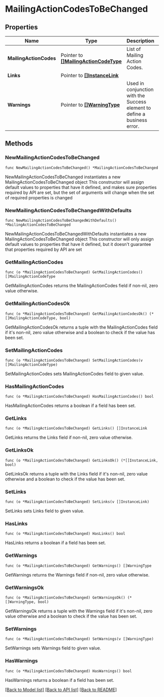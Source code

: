 # MailingActionCodesToBeChanged

## Properties

Name | Type | Description | Notes
------------ | ------------- | ------------- | -------------
**MailingActionCodes** | Pointer to [**[]MailingActionCodeType**](MailingActionCodeType.md) | List of Mailing Action Codes. | [optional] 
**Links** | Pointer to [**[]InstanceLink**](InstanceLink.md) |  | [optional] 
**Warnings** | Pointer to [**[]WarningType**](WarningType.md) | Used in conjunction with the Success element to define a business error. | [optional] 

## Methods

### NewMailingActionCodesToBeChanged

`func NewMailingActionCodesToBeChanged() *MailingActionCodesToBeChanged`

NewMailingActionCodesToBeChanged instantiates a new MailingActionCodesToBeChanged object
This constructor will assign default values to properties that have it defined,
and makes sure properties required by API are set, but the set of arguments
will change when the set of required properties is changed

### NewMailingActionCodesToBeChangedWithDefaults

`func NewMailingActionCodesToBeChangedWithDefaults() *MailingActionCodesToBeChanged`

NewMailingActionCodesToBeChangedWithDefaults instantiates a new MailingActionCodesToBeChanged object
This constructor will only assign default values to properties that have it defined,
but it doesn't guarantee that properties required by API are set

### GetMailingActionCodes

`func (o *MailingActionCodesToBeChanged) GetMailingActionCodes() []MailingActionCodeType`

GetMailingActionCodes returns the MailingActionCodes field if non-nil, zero value otherwise.

### GetMailingActionCodesOk

`func (o *MailingActionCodesToBeChanged) GetMailingActionCodesOk() (*[]MailingActionCodeType, bool)`

GetMailingActionCodesOk returns a tuple with the MailingActionCodes field if it's non-nil, zero value otherwise
and a boolean to check if the value has been set.

### SetMailingActionCodes

`func (o *MailingActionCodesToBeChanged) SetMailingActionCodes(v []MailingActionCodeType)`

SetMailingActionCodes sets MailingActionCodes field to given value.

### HasMailingActionCodes

`func (o *MailingActionCodesToBeChanged) HasMailingActionCodes() bool`

HasMailingActionCodes returns a boolean if a field has been set.

### GetLinks

`func (o *MailingActionCodesToBeChanged) GetLinks() []InstanceLink`

GetLinks returns the Links field if non-nil, zero value otherwise.

### GetLinksOk

`func (o *MailingActionCodesToBeChanged) GetLinksOk() (*[]InstanceLink, bool)`

GetLinksOk returns a tuple with the Links field if it's non-nil, zero value otherwise
and a boolean to check if the value has been set.

### SetLinks

`func (o *MailingActionCodesToBeChanged) SetLinks(v []InstanceLink)`

SetLinks sets Links field to given value.

### HasLinks

`func (o *MailingActionCodesToBeChanged) HasLinks() bool`

HasLinks returns a boolean if a field has been set.

### GetWarnings

`func (o *MailingActionCodesToBeChanged) GetWarnings() []WarningType`

GetWarnings returns the Warnings field if non-nil, zero value otherwise.

### GetWarningsOk

`func (o *MailingActionCodesToBeChanged) GetWarningsOk() (*[]WarningType, bool)`

GetWarningsOk returns a tuple with the Warnings field if it's non-nil, zero value otherwise
and a boolean to check if the value has been set.

### SetWarnings

`func (o *MailingActionCodesToBeChanged) SetWarnings(v []WarningType)`

SetWarnings sets Warnings field to given value.

### HasWarnings

`func (o *MailingActionCodesToBeChanged) HasWarnings() bool`

HasWarnings returns a boolean if a field has been set.


[[Back to Model list]](../README.md#documentation-for-models) [[Back to API list]](../README.md#documentation-for-api-endpoints) [[Back to README]](../README.md)


